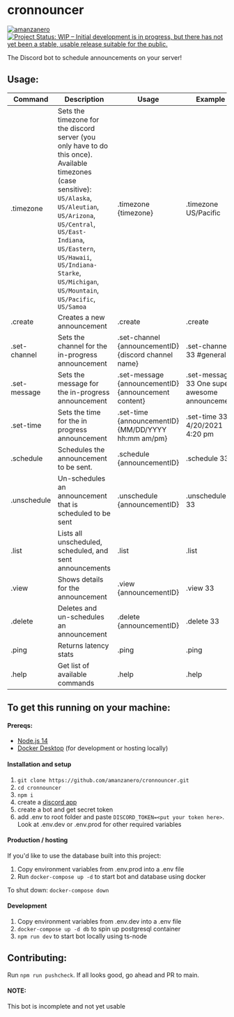 # cronnouncer

[![amanzanero](https://circleci.com/gh/amanzanero/cronnouncer.svg?style=shield&circle-token=6a151431cce03f815aab981b640852910bc58991)](https://circleci.com/gh/amanzanero/cronnouncer)
[![Project Status: WIP – Initial development is in progress, but there has not yet been a stable, usable release suitable for the public.](https://www.repostatus.org/badges/latest/wip.svg)](https://www.repostatus.org/#wip)

The Discord bot to schedule announcements on your server!

## Usage:

| Command | Description | Usage | Example |
| ------- | ----------- | ----- | ------- |
| .timezone | Sets the timezone for the discord server (you only have to do this once). Available timezones (case sensitive): `US/Alaska`, `US/Aleutian`, `US/Arizona`, `US/Central`, `US/East-Indiana`, `US/Eastern`, `US/Hawaii`, `US/Indiana-Starke`, `US/Michigan`, `US/Mountain`, `US/Pacific`, `US/Samoa` | .timezone {timezone} | .timezone US/Pacific |
| .create | Creates a new announcement | .create | .create |
| .set-channel | Sets the channel for the in-progress announcement | .set-channel {announcementID} {discord channel name} | .set-channel 33 #general |
| .set-message | Sets the message for the in-progress announcement | .set-message {announcementID} {announcement content} | .set-message 33 One super awesome announcement |
| .set-time | Sets the time for the in progress announcement | .set-time {announcementID} {MM/DD/YYYY hh:mm am/pm} | .set-time 33 4/20/2021 4:20 pm |
| .schedule | Schedules the announcement to be sent. | .schedule {announcementID} | .schedule 33 |
| .unschedule | Un-schedules an announcement that is scheduled to be sent | .unschedule {announcementID} | .unschedule 33 |
| .list | Lists all unscheduled, scheduled, and sent announcements | .list | .list |
| .view | Shows details for the announcement | .view {announcementID} | .view 33 |
| .delete | Deletes and un-schedules an announcement | .delete {announcementID} | .delete 33 |
| .ping | Returns latency stats | .ping | .ping |
| .help | Get list of available commands | .help | .help |


## To get this running on your machine:

#### Prereqs:

* [Node.js 14](https://nodejs.org/en/download/releases/)
* [Docker Desktop](https://www.docker.com/products/docker-desktop) (for development or hosting locally)

#### Installation and setup

1. `git clone https://github.com/amanzanero/cronnouncer.git`
2. `cd cronnouncer`
3. `npm i`
4. create a [discord app](https://discord.com/developers/applications)
5. create a bot and get secret token
6. add .env to root folder and paste `DISCORD_TOKEN=<put your token here>`. Look at .env.dev or .env.prod for other required variables

#### Production / hosting

If you'd like to use the database built into this project:

1. Copy environment variables from .env.prod into a .env file
2. Run `docker-compose up -d` to start bot and database using docker

To shut down: `docker-compose down`

#### Development

1. Copy environment variables from .env.dev into a .env file
2. `docker-compose up -d db` to spin up postgresql container
3. `npm run dev` to start bot locally using ts-node

## Contributing:

Run `npm run pushcheck`. If all looks good, go ahead and PR to main.

#### NOTE:

This bot is incomplete and not yet usable
